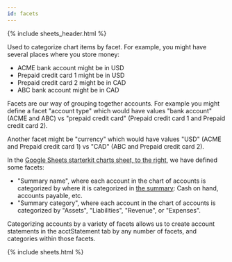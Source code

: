```yaml
---
id: facets
---
```


{% include sheets_header.html %}

Used to categorize chart items by facet. For example, you might have several places where you store money:

* ACME bank account might be in USD
* Prepaid credit card 1 might be in USD
* Prepaid credit card 2 might be in CAD
* ABC bank account might be in CAD

Facets are our way of grouping together accounts. For example you might define a facet "account type" which would have values "bank account" (ACME and ABC) vs "prepaid credit card" (Prepaid credit card 1 and Prepaid credit card 2).

Another facet might be "currency" which would have values "USD" (ACME and Prepaid credit card 1) vs "CAD" (ABC and Prepaid credit card 2).

In the [Google Sheets starterkit charts sheet, to the right](https://docs.google.com/spreadsheets/d/1I-1wbAjrl1D0MHb6M_E54xVeqQ6x9ty_XTxHQbUWGwg/edit#gid=0&range=Q13:S42), we have defined some facets:

* "Summary name", where each account in the chart of accounts is categorized by where it is categorized in [the summary](https://docs.google.com/spreadsheets/d/1I-1wbAjrl1D0MHb6M_E54xVeqQ6x9ty_XTxHQbUWGwg/edit#gid=327236141): Cash on hand, accounts payable, etc.
* "Summary category", where each account in the chart of accounts is categorized by "Assets", "Liabilities", "Revenue", or "Expenses".

Categorizing accounts by a variety of facets allows us to create account statements in the acctStatement tab by any number of facets, and categories within those facets.

{% include sheets.html %}
